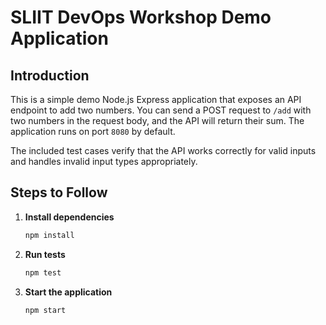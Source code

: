 # SLIIT DevOps Workshop Demo Application

## Introduction

This is a simple demo Node.js Express application that exposes an API endpoint to add two numbers. You can send a POST request to `/add` with two numbers in the request body, and the API will return their sum. The application runs on port `8080` by default.

The included test cases verify that the API works correctly for valid inputs and handles invalid input types appropriately.

## Steps to Follow

1. **Install dependencies**

   ```bash
   npm install
   ```

2. **Run tests**

   ```bash
   npm test
   ```

3. **Start the application**
   ```bash
   npm start
   ```
